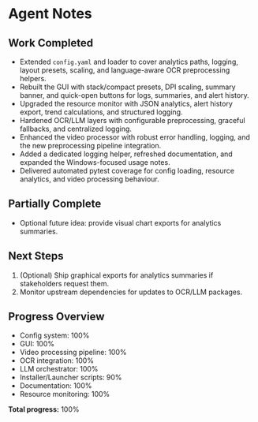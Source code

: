 # Agent Notes

## Work Completed
- Extended `config.yaml` and loader to cover analytics paths, logging, layout
  presets, scaling, and language-aware OCR preprocessing helpers.
- Rebuilt the GUI with stack/compact presets, DPI scaling, summary banner, and
  quick-open buttons for logs, summaries, and alert history.
- Upgraded the resource monitor with JSON analytics, alert history export,
  trend calculations, and structured logging.
- Hardened OCR/LLM layers with configurable preprocessing, graceful fallbacks,
  and centralized logging.
- Enhanced the video processor with robust error handling, logging, and the new
  preprocessing pipeline integration.
- Added a dedicated logging helper, refreshed documentation, and expanded the
  Windows-focused usage notes.
- Delivered automated pytest coverage for config loading, resource analytics,
  and video processing behaviour.

## Partially Complete
- Optional future idea: provide visual chart exports for analytics summaries.

## Next Steps
1. (Optional) Ship graphical exports for analytics summaries if stakeholders
   request them.
2. Monitor upstream dependencies for updates to OCR/LLM packages.

## Progress Overview
- Config system: 100%
- GUI: 100%
- Video processing pipeline: 100%
- OCR integration: 100%
- LLM orchestrator: 100%
- Installer/Launcher scripts: 90%
- Documentation: 100%
- Resource monitoring: 100%

**Total progress:** 100%
